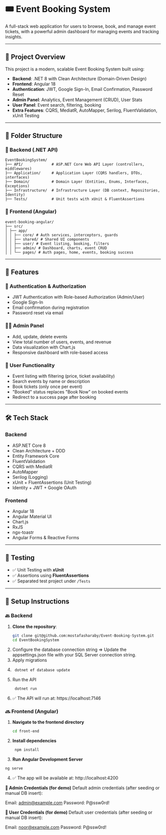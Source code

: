 # 🎟️ Event Booking System

A full-stack web application for users to browse, book, and manage event tickets, with a powerful admin dashboard for managing events and tracking insights.

---

## 📌 Project Overview

This project is a modern, scalable Event Booking System built using:

- **Backend**: .NET 8 with Clean Architecture (Domain-Driven Design)
- **Frontend**: Angular 18
- **Authentication**: JWT, Google Sign-In, Email Confirmation, Password Reset
- **Admin Panel**: Analytics, Event Management (CRUD), User Stats
- **User Panel**: Event search, filtering, booking
- **Extra Features**: CQRS, MediatR, AutoMapper, Serilog, FluentValidation, xUnit Testing

---

## 📁 Folder Structure

### 🔧 Backend (.NET API)

```text
EventBookingSystem/
├── API/             # ASP.NET Core Web API Layer (controllers, middlewares)
├── Application/     # Application Layer (CQRS handlers, DTOs, interfaces)
├── Domain/          # Domain Layer (Entities, Enums, Interfaces, Exceptions)
├── Infrastructure/  # Infrastructure Layer (DB context, Repositories, Identity)
├── Tests/           # Unit tests with xUnit & FluentAssertions
```

### 🎨 Frontend (Angular)
```text
event-booking-angular/
├── src/
│ ├── app/
│ │ ├── core/ # Auth services, interceptors, guards
│ │ ├── shared/ # Shared UI components
│ │ ├── user/ # Event listing, booking, filters
│ │ ├── admin/ # Dashboard, charts, event CRUD
│ │ └── pages/ # Auth pages, home, events, booking success
```

---

## 🚀 Features

### 🔐 Authentication & Authorization

- JWT Authentication with Role-based Authorization (Admin/User)
- Google Sign-In
- Email confirmation during registration
- Password reset via email

### 🧑‍💻 Admin Panel

- Add, update, delete events
- View total number of users, events, and revenue
- Data visualization with Chart.js
- Responsive dashboard with role-based access

### 👥 User Functionality

- Event listing with filtering (price, ticket availability)
- Search events by name or description
- Book tickets (only once per event)
- "Booked" status replaces "Book Now" on booked events
- Redirect to a success page after booking

---

## 🛠️ Tech Stack

### Backend

- ASP.NET Core 8
- Clean Architecture + DDD
- Entity Framework Core
- FluentValidation
- CQRS with MediatR
- AutoMapper
- Serilog (Logging)
- xUnit + FluentAssertions (Unit Testing)
- Identity + JWT + Google OAuth

### Frontend

- Angular 18
- Angular Material UI
- Chart.js
- RxJS
- ngx-toastr
- Angular Forms & Reactive Forms

---

## 🧪 Testing

- ✅ Unit Testing with **xUnit**
- ✅ Assertions using **FluentAssertions**
- ✅ Separated test project under `/Tests`

---

## 🔧 Setup Instructions

### 🔙 Backend

1. **Clone the repository**:
   ```bash
   git clone git@github.com:mostafasharaby/Event-Booking-System.git
   cd EventBookingSystem
2.  Configure the database connection string => Update the appsettings.json file with your SQL Server connection string.
3.  Apply migrations
4.  ```bash
     dotnet ef database update
    ```
5. Run the API
   ```bash
    dotnet run
    ```
6.  ✅ The API will run at: https://localhost:7146

### 🔜 Frontend (Angular)

1. **Navigate to the frontend directory**
    ```bash
    cd front-end
    ```
2. **Install dependencies**
   ```bash
    npm install
    ```
3. **Run Angular Development Server**
  ```bash
  ng serve
  ```
4. ✅ The app will be available at: http://localhost:4200

**🔐 Admin Credentials (for demo)**
Default admin credentials (after seeding or manual DB insert):

Email: admin@example.com
Password: P@ssw0rd! 

**🔐 User Credentials (for demo)**
Default user credentials (after seeding or manual DB insert):

Email: noor@example.com
Password: P@ssw0rd! 

